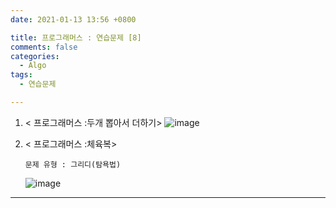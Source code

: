```yaml
---
date: 2021-01-13 13:56 +0800

title: 프로그래머스 : 연습문제 [8] 
comments: false
categories: 
  - Algo
tags: 
  - 연습문제 

---
```


1.  < 프로그래머스 :두개 뽑아서 더하기>
    ![image](https://user-images.githubusercontent.com/49177223/105325295-c6880580-5c0f-11eb-94f4-c2c26a4b7287.png)

2.  < 프로그래머스 :체육복>

        문제 유형 : 그리디(탐욕법)

    ![image](https://user-images.githubusercontent.com/49177223/105325448-f2a38680-5c0f-11eb-9191-0aefdc6b6bf8.png)

---
